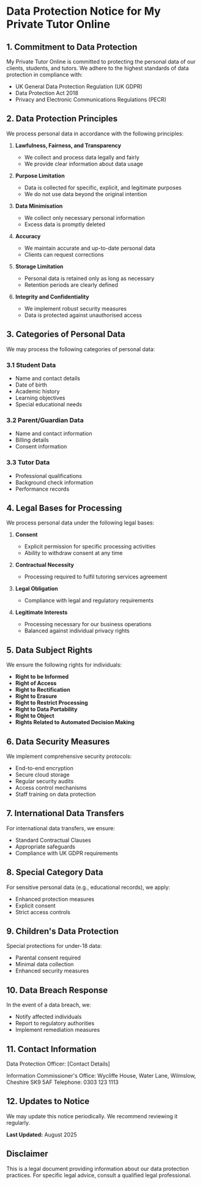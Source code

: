 # Data Protection Notice for My Private Tutor Online

## 1. Commitment to Data Protection

My Private Tutor Online is committed to protecting the personal data of our clients, students, and tutors. We adhere to the highest standards of data protection in compliance with:

- UK General Data Protection Regulation (UK GDPR)
- Data Protection Act 2018
- Privacy and Electronic Communications Regulations (PECR)

## 2. Data Protection Principles

We process personal data in accordance with the following principles:

1. **Lawfulness, Fairness, and Transparency**
   - We collect and process data legally and fairly
   - We provide clear information about data usage

2. **Purpose Limitation**
   - Data is collected for specific, explicit, and legitimate purposes
   - We do not use data beyond the original intention

3. **Data Minimisation**
   - We collect only necessary personal information
   - Excess data is promptly deleted

4. **Accuracy**
   - We maintain accurate and up-to-date personal data
   - Clients can request corrections

5. **Storage Limitation**
   - Personal data is retained only as long as necessary
   - Retention periods are clearly defined

6. **Integrity and Confidentiality**
   - We implement robust security measures
   - Data is protected against unauthorised access

## 3. Categories of Personal Data

We may process the following categories of personal data:

### 3.1 Student Data
- Name and contact details
- Date of birth
- Academic history
- Learning objectives
- Special educational needs

### 3.2 Parent/Guardian Data
- Name and contact information
- Billing details
- Consent information

### 3.3 Tutor Data
- Professional qualifications
- Background check information
- Performance records

## 4. Legal Bases for Processing

We process personal data under the following legal bases:

1. **Consent**
   - Explicit permission for specific processing activities
   - Ability to withdraw consent at any time

2. **Contractual Necessity**
   - Processing required to fulfil tutoring services agreement

3. **Legal Obligation**
   - Compliance with legal and regulatory requirements

4. **Legitimate Interests**
   - Processing necessary for our business operations
   - Balanced against individual privacy rights

## 5. Data Subject Rights

We ensure the following rights for individuals:

- **Right to be Informed**
- **Right of Access**
- **Right to Rectification**
- **Right to Erasure**
- **Right to Restrict Processing**
- **Right to Data Portability**
- **Right to Object**
- **Rights Related to Automated Decision Making**

## 6. Data Security Measures

We implement comprehensive security protocols:

- End-to-end encryption
- Secure cloud storage
- Regular security audits
- Access control mechanisms
- Staff training on data protection

## 7. International Data Transfers

For international data transfers, we ensure:
- Standard Contractual Clauses
- Appropriate safeguards
- Compliance with UK GDPR requirements

## 8. Special Category Data

For sensitive personal data (e.g., educational records), we apply:
- Enhanced protection measures
- Explicit consent
- Strict access controls

## 9. Children's Data Protection

Special protections for under-18 data:
- Parental consent required
- Minimal data collection
- Enhanced security measures

## 10. Data Breach Response

In the event of a data breach, we:
- Notify affected individuals
- Report to regulatory authorities
- Implement remediation measures

## 11. Contact Information

Data Protection Officer:
[Contact Details]

Information Commissioner's Office:
Wycliffe House, Water Lane, Wilmslow, Cheshire SK9 5AF
Telephone: 0303 123 1113

## 12. Updates to Notice

We may update this notice periodically. We recommend reviewing it regularly.

**Last Updated:** August 2025

## Disclaimer

This is a legal document providing information about our data protection practices. For specific legal advice, consult a qualified legal professional.